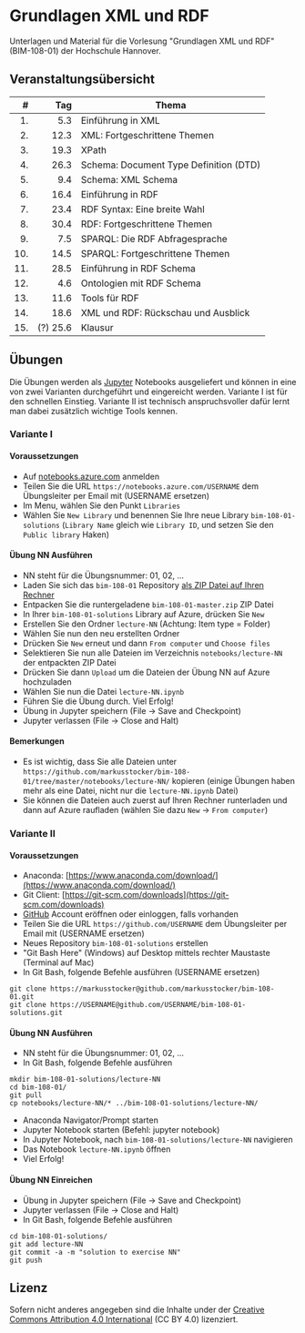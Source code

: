 # Grundlagen XML und RDF 

Unterlagen und Material für die Vorlesung "Grundlagen XML und RDF" (BIM-108-01) der Hochschule Hannover.

## Veranstaltungsübersicht 

| #  | Tag  | Thema      |
| --:| ----:| ---------- |
|1.  | 5.3  | Einführung in XML |
|2.  | 12.3 | XML: Fortgeschrittene Themen |
|3.  | 19.3 | XPath |
|4.  | 26.3 | Schema: Document Type Definition (DTD) | 
|5.  | 9.4  | Schema: XML Schema |
|6.  | 16.4 | Einführung in RDF |
|7.  | 23.4 | RDF Syntax: Eine breite Wahl |
|8.  | 30.4 | RDF: Fortgeschrittene Themen |
|9.  | 7.5  | SPARQL: Die RDF Abfragesprache |
|10. | 14.5 | SPARQL: Fortgeschrittene Themen |
|11. | 28.5 | Einführung in RDF Schema |
|12. | 4.6  | Ontologien mit RDF Schema |
|13. | 11.6 | Tools für RDF |
|14. | 18.6 | XML und RDF: Rückschau und Ausblick |
|15. | (?) 25.6 | Klausur |

## Übungen

Die Übungen werden als [Jupyter](http://jupyter.org) Notebooks ausgeliefert und können in eine von zwei Varianten durchgeführt und eingereicht werden. Variante I ist für den schnellen Einstieg. Variante II ist technisch anspruchsvoller dafür lernt man dabei zusätzlich wichtige Tools kennen.

### Variante I

#### Voraussetzungen

* Auf [notebooks.azure.com](https://notebooks.azure.com/) anmelden
* Teilen Sie die URL `https://notebooks.azure.com/USERNAME` dem Übungsleiter per Email mit (USERNAME ersetzen)
* Im Menu, wählen Sie den Punkt `Libraries`
* Wählen Sie `New Library` und benennen Sie Ihre neue Library `bim-108-01-solutions` (`Library Name` gleich wie `Library ID`, und setzen Sie den `Public library` Haken)

#### Übung NN Ausführen

* NN steht für die Übungsnummer: 01, 02, ...
* Laden Sie sich das `bim-108-01` Repository [als ZIP Datei auf Ihren Rechner](https://github.com/markusstocker/bim-108-01/archive/master.zip)
* Entpacken Sie die runtergeladene `bim-108-01-master.zip` ZIP Datei
* In Ihrer `bim-108-01-solutions` Library auf Azure, drücken Sie `New`
* Erstellen Sie den Ordner `lecture-NN` (Achtung: Item type = Folder)
* Wählen Sie nun den neu erstellten Ordner
* Drücken Sie `New` erneut und dann `From computer` und `Choose files`
* Selektieren Sie nun alle Dateien im Verzeichnis `notebooks/lecture-NN` der entpackten ZIP Datei 
* Drücken Sie dann `Upload` um die Dateien der Übung NN auf Azure hochzuladen
* Wählen Sie nun die Datei `lecture-NN.ipynb`
* Führen Sie die Übung durch. Viel Erfolg!
* Übung in Jupyter speichern (File -> Save and Checkpoint)
* Jupyter verlassen (File -> Close and Halt)

#### Bemerkungen

* Es ist wichtig, dass Sie alle Dateien unter `https://github.com/markusstocker/bim-108-01/tree/master/notebooks/lecture-NN/` kopieren (einige Übungen haben mehr als eine Datei, nicht nur die `lecture-NN.ipynb` Datei)
* Sie können die Dateien auch zuerst auf Ihren Rechner runterladen und dann auf Azure raufladen (wählen Sie dazu `New` -> `From computer`)

### Variante II

#### Voraussetzungen

* Anaconda: [https://www.anaconda.com/download/](https://www.anaconda.com/download/)
* Git Client: [https://git-scm.com/downloads](https://git-scm.com/downloads)
* [GitHub](https://github.com) Account eröffnen oder einloggen, falls vorhanden
* Teilen Sie die URL `https://github.com/USERNAME` dem Übungsleiter per Email mit (USERNAME ersetzen)
* Neues Repository `bim-108-01-solutions` erstellen
* "Git Bash Here" (Windows) auf Desktop mittels rechter Maustaste (Terminal auf Mac)
* In Git Bash, folgende Befehle ausführen (USERNAME ersetzen)

``` 
git clone https://markusstocker@github.com/markusstocker/bim-108-01.git
git clone https://USERNAME@github.com/USERNAME/bim-108-01-solutions.git
``` 

#### Übung NN Ausführen

* NN steht für die Übungsnummer: 01, 02, ...
* In Git Bash, folgende Befehle ausführen

```
mkdir bim-108-01-solutions/lecture-NN
cd bim-108-01/
git pull
cp notebooks/lecture-NN/* ../bim-108-01-solutions/lecture-NN/
```

* Anaconda Navigator/Prompt starten
* Jupyter Notebook starten (Befehl: jupyter notebook)
* In Jupyter Notebook, nach `bim-108-01-solutions/lecture-NN` navigieren 
* Das Notebook `lecture-NN.ipynb` öffnen
* Viel Erfolg!

#### Übung NN Einreichen

* Übung in Jupyter speichern (File -> Save and Checkpoint)
* Jupyter verlassen (File -> Close and Halt)
* In Git Bash, folgende Befehle ausführen

```
cd bim-108-01-solutions/
git add lecture-NN
git commit -a -m "solution to exercise NN"
git push
```

## Lizenz

Sofern nicht anderes angegeben sind die Inhalte under der [Creative Commons Attribution 4.0 International](https://creativecommons.org/licenses/by/4.0/) (CC BY 4.0) lizenziert.
